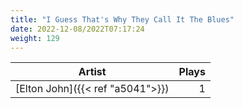 ```yaml
---
title: "I Guess That's Why They Call It The Blues"
date: 2022-12-08/2022T07:17:24
weight: 129
---
```




 Artist | Plays 
----- | -----:
[Elton John]({{< ref "a5041">}}) | 1
